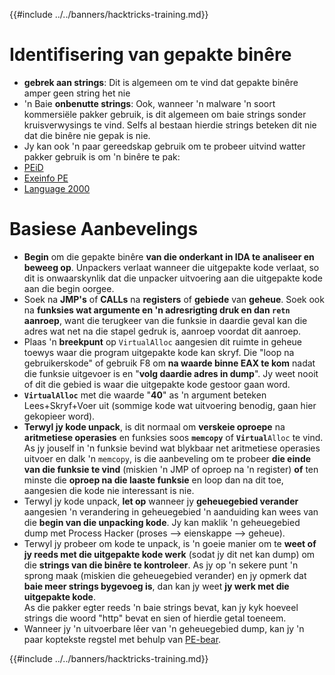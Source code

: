 {{#include ../../banners/hacktricks-training.md}}

# Identifisering van gepakte binêre

- **gebrek aan strings**: Dit is algemeen om te vind dat gepakte binêre amper geen string het nie
- 'n Baie **onbenutte strings**: Ook, wanneer 'n malware 'n soort kommersiële pakker gebruik, is dit algemeen om baie strings sonder kruisverwysings te vind. Selfs al bestaan hierdie strings beteken dit nie dat die binêre nie gepak is nie.
- Jy kan ook 'n paar gereedskap gebruik om te probeer uitvind watter pakker gebruik is om 'n binêre te pak:
- [PEiD](http://www.softpedia.com/get/Programming/Packers-Crypters-Protectors/PEiD-updated.shtml)
- [Exeinfo PE](http://www.softpedia.com/get/Programming/Packers-Crypters-Protectors/ExEinfo-PE.shtml)
- [Language 2000](http://farrokhi.net/language/)

# Basiese Aanbevelings

- **Begin** om die gepakte binêre **van die onderkant in IDA te analiseer en beweeg op**. Unpackers verlaat wanneer die uitgepakte kode verlaat, so dit is onwaarskynlik dat die unpacker uitvoering aan die uitgepakte kode aan die begin oorgee.
- Soek na **JMP's** of **CALLs** na **registers** of **gebiede** van **geheue**. Soek ook na **funksies wat argumente en 'n adresrigting druk en dan `retn` aanroep**, want die terugkeer van die funksie in daardie geval kan die adres wat net na die stapel gedruk is, aanroep voordat dit aanroep.
- Plaas 'n **breekpunt** op `VirtualAlloc` aangesien dit ruimte in geheue toewys waar die program uitgepakte kode kan skryf. Die "loop na gebruikerskode" of gebruik F8 om **na waarde binne EAX te kom** nadat die funksie uitgevoer is en "**volg daardie adres in dump**". Jy weet nooit of dit die gebied is waar die uitgepakte kode gestoor gaan word.
- **`VirtualAlloc`** met die waarde "**40**" as 'n argument beteken Lees+Skryf+Voer uit (sommige kode wat uitvoering benodig, gaan hier gekopieer word).
- **Terwyl jy kode unpack**, is dit normaal om **verskeie oproepe** na **aritmetiese operasies** en funksies soos **`memcopy`** of **`Virtual`**`Alloc` te vind. As jy jouself in 'n funksie bevind wat blykbaar net aritmetiese operasies uitvoer en dalk 'n `memcopy`, is die aanbeveling om te probeer **die einde van die funksie te vind** (miskien 'n JMP of oproep na 'n register) **of** ten minste die **oproep na die laaste funksie** en loop dan na dit toe, aangesien die kode nie interessant is nie.
- Terwyl jy kode unpack, **let op** wanneer jy **geheuegebied verander** aangesien 'n verandering in geheuegebied 'n aanduiding kan wees van die **begin van die unpacking kode**. Jy kan maklik 'n geheuegebied dump met Process Hacker (proses --> eienskappe --> geheue).
- Terwyl jy probeer om kode te unpack, is 'n goeie manier om te **weet of jy reeds met die uitgepakte kode werk** (sodat jy dit net kan dump) om die **strings van die binêre te kontroleer**. As jy op 'n sekere punt 'n sprong maak (miskien die geheuegebied verander) en jy opmerk dat **baie meer strings bygevoeg is**, dan kan jy weet **jy werk met die uitgepakte kode**.\
As die pakker egter reeds 'n baie strings bevat, kan jy kyk hoeveel strings die woord "http" bevat en sien of hierdie getal toeneem.
- Wanneer jy 'n uitvoerbare lêer van 'n geheuegebied dump, kan jy 'n paar koptekste regstel met behulp van [PE-bear](https://github.com/hasherezade/pe-bear-releases/releases).

{{#include ../../banners/hacktricks-training.md}}
